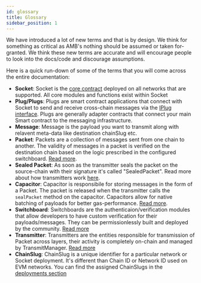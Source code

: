 ```yaml
---
id: glossary
title: Glossary
sidebar_position: 1
---
```


We have introduced a lot of new terms and that is by design. We think for something as critical as AMB's nothing should be assumed or taken for-granted. We think these new terms are accurate and will encourage people to look into the docs/code and discourage assumptions.

Here is a quick run-down of some of the terms that you will come across the entire documentation:
- **Socket**: Socket is the [core contract](https://github.com/SocketDotTech/socket-DL/blob/master/contracts/socket/Socket.sol) deployed on all networks that are supported. All core modules and functions exist within Socket
- **Plug/Plugs**: Plugs are smart contract applications that connect with Socket to send and receive cross-chain messages via the [IPlug interface](../dev-resources/Interfaces/IPlug.md). Plugs are generally adapter contracts that connect your main Smart contract to the messaging infrastructure.
- **Message**: Message is the payload you want to transmit along with relavent meta-data like destination chainSlug etc. 
- **Packet**: Packets are a collection of messages sent from one chain to another. The validity of messages in a packet is verified on the destination chain based on the logic prescribed in the configured switchboard. [Read more](./Components/Packet.md).
- **Sealed Packet**: As soon as the transmitter seals the packet on the source-chain with their signature it's called "SealedPacket". Read more about how transmitters work [here](./lifecycle.md#sending-a-message). 
- **Capacitor**: Capacitor is responsibile for storing messages in the form of a Packet. The packet is released when the transmitter calls the `sealPacket` method on the capacitor. Capacitors allow for native batching of payloads for better gas-performance. [Read more](./Components/Capacitors.md).
- **Switchboard**: Switchboards are the authenticaion/verification modules that allow developers to have custom verification for their payloads/messages. They can be permissionlessly built and deployed by the community. [Read more](./Components/Switchboards.md)
- **Transmitter**: Transmitters are the entities responsible for transmission of Packet across layers, their activity is completely on-chain and managed by TransmitManager. [Read more](./Components/TransmitManager.md)
- **ChainSlug**: ChainSlug is a unique identifier for a particular network or Socket deployment. It's different than Chain ID or Network ID used on EVM networks. You can find the assigned ChainSlugs in the [deployments section](../dev-resources/Deployments.mdx)